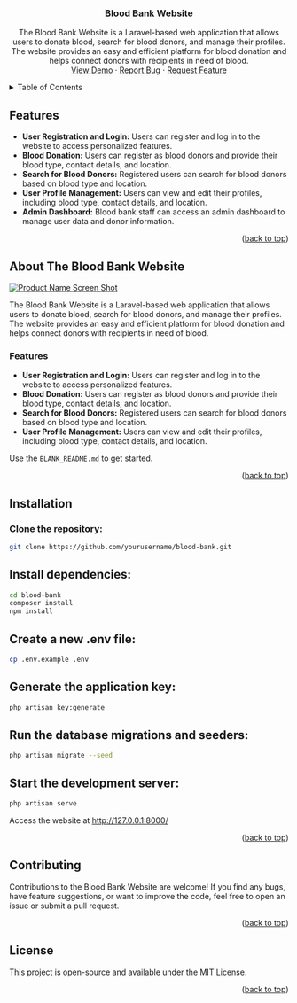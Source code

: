 <!-- Improved compatibility of back to top link: See: https://github.com/othneildrew/Best-README-Template/pull/73 -->
<a name="readme-top"></a>
<!--
*** Thanks for checking out the Blood Bank Website. If you have a suggestion
*** that would make this better, please fork the repo and create a pull request
*** or simply open an issue with the tag "enhancement".
*** Don't forget to give the project a star!
*** Thanks again! Now go create something AMAZING! :D
-->

<!-- PROJECT LOGO -->
<div align="center">
  <h3>Blood Bank Website</h3>

  <p>
    The Blood Bank Website is a Laravel-based web application that allows users to donate blood, search for blood donors, and manage their profiles. The website provides an easy and efficient platform for blood donation and helps connect donors with recipients in need of blood.
    <br />
    <a href="http://yourwebsite.com">View Demo</a>
    ·
    <a href="https://github.com/yourusername/blood-bank/issues">Report Bug</a>
    ·
    <a href="https://github.com/yourusername/blood-bank/issues">Request Feature</a>
  </p>
</div>

<!-- TABLE OF CONTENTS -->
<details>
  <summary>Table of Contents</summary>
  <ol>
    <li>
      <a href="#features">Features</a>
    </li>
    <li>
      <a href="#installation">Installation</a>
      <ul>
        <li><a href="#clone-the-repository">Clone the repository</a></li>
        <li><a href="#install-dependencies">Install dependencies</a></li>
        <li><a href="#create-env-file">Create a new .env file</a></li>
        <li><a href="#generate-app-key">Generate the application key</a></li>
        <li><a href="#setup-database">Set up your database</a></li>
        <li><a href="#run-migrations-and-seeders">Run the database migrations and seeders</a></li>
        <li><a href="#start-development-server">Start the development server</a></li>
      </ul>
    </li>
    <li><a href="#contributing">Contributing</a></li>
    <li><a href="#license">License</a></li>
    <li><a href="#credits">Credits</a></li>
    <li><a href="#contact">Contact</a></li>
    <li><a href="#acknowledgments">Acknowledgments</a></li>
  </ol>
</details>

<!-- FEATURES -->
## Features

- **User Registration and Login:** Users can register and log in to the website to access personalized features.
- **Blood Donation:** Users can register as blood donors and provide their blood type, contact details, and location.
- **Search for Blood Donors:** Registered users can search for blood donors based on blood type and location.
- **User Profile Management:** Users can view and edit their profiles, including blood type, contact details, and location.
- **Admin Dashboard:** Blood bank staff can access an admin dashboard to manage user data and donor information.

<p align="right">(<a href="#readme-top">back to top</a>)</p>


<!-- ABOUT THE PROJECT -->
## About The Blood Bank Website

[![Product Name Screen Shot][product-screenshot]](https://example.com)

The Blood Bank Website is a Laravel-based web application that allows users to donate blood, search for blood donors, and manage their profiles. The website provides an easy and efficient platform for blood donation and helps connect donors with recipients in need of blood.

### Features

- **User Registration and Login:** Users can register and log in to the website to access personalized features.
- **Blood Donation:** Users can register as blood donors and provide their blood type, contact details, and location.
- **Search for Blood Donors:** Registered users can search for blood donors based on blood type and location.
- **User Profile Management:** Users can view and edit their profiles, including blood type, contact details, and location.

Use the `BLANK_README.md` to get started.

<p align="right">(<a href="#readme-top">back to top</a>)</p>


<!-- INSTALLATION -->
## Installation

### Clone the repository:
```bash
git clone https://github.com/yourusername/blood-bank.git
```

## Install dependencies:
```bash
cd blood-bank
composer install
npm install
```
## Create a new .env file:
```bash
cp .env.example .env
```
## Generate the application key:

```bash
php artisan key:generate
```
## Run the database migrations and seeders:


```bash
php artisan migrate --seed
```

## Start the development server:


```bash
php artisan serve
```
Access the website at http://127.0.0.1:8000/

<p align="right">(<a href="#readme-top">back to top</a>)</p>


<!-- CONTRIBUTING -->
## Contributing

Contributions to the Blood Bank Website are welcome! If you find any bugs, have feature suggestions, or want to improve the code, feel free to open an issue or submit a pull request.

<p align="right">(<a href="#readme-top">back to top</a>)</p>



<!-- LICENSE -->
## License

This project is open-source and available under the MIT License.

<p align="right">(<a href="#readme-top">back to top</a>)</p>





<!-- MARKDOWN LINKS & IMAGES -->
<!-- https://www.markdownguide.org/basic-syntax/#reference-style-links -->
[contributors-shield]: https://img.shields.io/github/contributors/othneildrew/Best-README-Template.svg?style=for-the-badge
[contributors-url]: https://github.com/othneildrew/Best-README-Template/graphs/contributors
[forks-shield]: https://img.shields.io/github/forks/othneildrew/Best-README-Template.svg?style=for-the-badge
[forks-url]: https://github.com/othneildrew/Best-README-Template/network/members
[stars-shield]: https://img.shields.io/github/stars/othneildrew/Best-README-Template.svg?style=for-the-badge
[stars-url]: https://github.com/othneildrew/Best-README-Template/stargazers
[issues-shield]: https://img.shields.io/github/issues/othneildrew/Best-README-Template.svg?style=for-the-badge
[issues-url]: https://github.com/othneildrew/Best-README-Template/issues
[license-shield]: https://img.shields.io/github/license/othneildrew/Best-README-Template.svg?style=for-the-badge
[license-url]: https://github.com/othneildrew/Best-README-Template/blob/master/LICENSE.txt
[linkedin-shield]: https://img.shields.io/badge/-LinkedIn-black.svg?style=for-the-badge&logo=linkedin&colorB=555
[linkedin-url]: https://linkedin.com/in/othneildrew
[product-screenshot]: images/screenshot.png
[Next.js]: https://img.shields.io/badge/next.js-000000?style=for-the-badge&logo=nextdotjs&logoColor=white
[Next-url]: https://nextjs.org/
[React.js]: https://img.shields.io/badge/React-20232A?style=for-the-badge&logo=react&logoColor=61DAFB
[React-url]: https://reactjs.org/
[Vue.js]: https://img.shields.io/badge/Vue.js-35495E?style=for-the-badge&logo=vuedotjs&logoColor=4FC08D
[Vue-url]: https://vuejs.org/
[Angular.io]: https://img.shields.io/badge/Angular-DD0031?style=for-the-badge&logo=angular&logoColor=white
[Angular-url]: https://angular.io/
[Svelte.dev]: https://img.shields.io/badge/Svelte-4A4A55?style=for-the-badge&logo=svelte&logoColor=FF3E00
[Svelte-url]: https://svelte.dev/
[Laravel.com]: https://img.shields.io/badge/Laravel-FF2D20?style=for-the-badge&logo=laravel&logoColor=white
[Laravel-url]: https://laravel.com
[Bootstrap.com]: https://img.shields.io/badge/Bootstrap-563D7C?style=for-the-badge&logo=bootstrap&logoColor=white
[Bootstrap-url]: https://getbootstrap.com
[JQuery.com]: https://img.shields.io/badge/jQuery-0769AD?style=for-the-badge&logo=jquery&logoColor=white
[JQuery-url]: https://jquery.com 